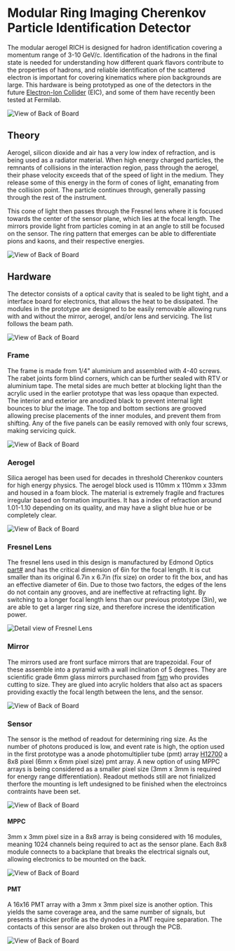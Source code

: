 # Modular Ring Imaging Cherenkov Particle Identification Detector
The modular aerogel RICH is designed for hadron identification covering a momentum range of 3-10 GeV/c. Identification of the hadrons in the final state is needed for understanding how different quark flavors contribute to the properties of hadrons, and reliable identification of the scattered electron is important for covering kinematics where pion backgrounds are large. This hardware is being prototyped as one of the detectors in the future [Electron-Ion Collider](https://arxiv.org/abs/1212.1701) (EIC), and some of them have recently been tested at Fermilab.

![][modularRICHiso]

## Theory
Aerogel, silicon dioxide and air has a very low index of refraction, and is being used as a radiator material. When high energy charged particles, the remnants of collisions in the interaction region, pass through the aerogel, their phase velocity exceeds that of the speed of light in the medium. They release some of this energy in the form of cones of light, emanating from the collision point. The particle continues through, generally passing through the rest of the instrument.

This cone of light then passes through the Fresnel lens where it is focused towards the center of the sensor plane, which lies at the focal length. The mirrors provide light from particles coming in at an angle to still be focused on the sensor. The ring pattern that emerges can be able to differentiate pions and kaons, and their respective energies.

![][gemc]

## Hardware
The detector consists of a optical cavity that is sealed to be light tight, and a interface board for electronics, that allows the heat to be dissipated. The modules in the prototype are designed to be easily removable allowing runs with and without the mirror, aerogel, and/or lens and servicing. The list follows the beam path.

![][explodedIsoA]

### Frame
The frame is made from 1/4" aluminium and assembled with 4-40 screws. The rabet joints form blind corners, which can be further sealed with RTV or aluminium tape. The metal sides are much better at blocking light than the acrylic used in the earlier prototype that was less opaque than expected. The interior and exterior are anodized black to prevent internal light bounces to blur the image. The top and bottom sections are grooved allowing precise placements of the inner modules, and prevent them from shifting. Any of the five panels can be easily removed with only four screws, making servicing quick.

![][closed]

### Aerogel
Silica aerogel has been used for decades in threshold Cherenkov counters for high energy physics. The aerogel block used is 110mm x 110mm x 33mm and housed in a foam block. The material is extremely fragile and fractures irregular based on formation impurities. It has a index of refraction around 1.01-1.10 depending on its quality, and may have a slight blue hue or be completely clear.

![][pmtExploded]

### Fresnel Lens
The fresnel lens used in this design is manufactured by Edmond Optics [part#](http://www.edmundoptics.com/optics/optical-lenses/fresnel-lenses/fresnel-lenses) and has the critical dimension of 6in for the focal length. It is cut smaller than its original 6.7in x 6.7in (fix size) on order to fit the box, and has an effective diameter of 6in. Due to those two factors, the edges of the lens do not contain any grooves, and are ineffective at refracting light. By switching to a longer focal length lens than our previous prototype (3in), we are able to get a larger ring size, and therefore increse the identification power. 

![][fresnelLens]

### Mirror
The mirrors used are front surface mirrors that are trapezoidal. Four of these assemble into a pyramid with a wall inclination of 5 degrees. They are scientific grade 6mm glass mirrors purchased from [fsm](http://firstsurfacemirror.com/trapezoid-first-surface-mirror/) who provides cutting to size. They are glued into acrylic holders that also act as spacers providing exactly the focal length between the lens, and the sensor.

![][pmtExploded]

### Sensor
The sensor is the method of readout for determining ring size. As the number of photons produced is low, and event rate is high, the option used in the first prototype was a anode photomultiplier tube (pmt) array [H12700](https://www.hamamatsu.com/resources/pdf/etd/H12700_TPMH1348E.pdf) a 8x8 pixel (6mm x 6mm pixel size) pmt array. A new option of using MPPC arrays is being considered as a smaller pixel size (3mm x 3mm is required for energy range differentiation). Readout methods still are not finialized therfore the mounting is left undesigned to be finished when the electroincs contraints have been set.

![][backMPPC]

#### MPPC
3mm x 3mm pixel size in a 8x8 array is being considered with 16 modules, meaning 1024 channels being required to act as the sensor plane. Each 8x8 module connects to a backplane that breaks the electrical signals out, allowing electronics to be mounted on the back. 

![][mppcDetail]

#### PMT
A 16x16 PMT array with a 3mm x 3mm pixel size is another option. This yields the same coverage area, and the same number of signals, but presents a thicker profile as the dynodes in a PMT require separation. The contacts of this sensor are also broken out through the PCB.

![][pmtSide]

[backMPPC]: renderings/backMPPC.jpg "View of Back of Board"
[closed]: renderings/closed.png "View of Back of Board"
[explodedIsoA]: renderings/explodedIsoA.jpg "View of Back of Board"
[fresnelLens]: renderings/fresnelLens.jpg "Detail view of Fresnel Lens"
[modularRICHiso]: renderings/modularRICHiso.jpg "View of Back of Board"
[gemc]: renderings/gemc.jpg "View of Back of Board"
[mppcDetail]: renderings/mppcDetail.jpg "View of Back of Board"
[pmtExploded]: renderings/pmtExploded.jpg "View of Back of Board"
[pmtIsoB]: renderings/pmtIsoB.jpg "View of Back of Board"
[pmtSide]: renderings/pmtSide.jpg "View of Back of Board"

